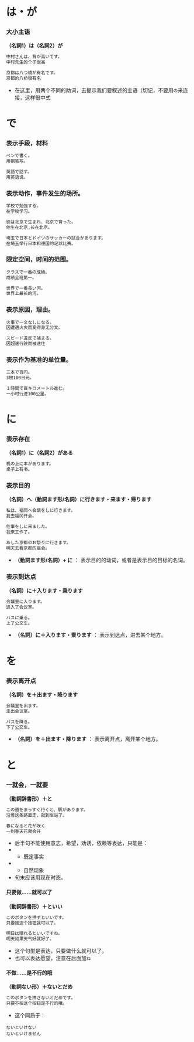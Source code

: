 
# は・が

### 大小主语

**（名詞1）は（名詞2）が**

```markdown
中村さんは、背が高いです。
中村先生的个子很高

京都は八つ橋が有名です。
京都的八桥很有名
```
- 在这里，用两个不同的助词，去提示我们要叙述的主语（切记，不要用```の```来连接，这样很中式

# で

### 表示手段，材料
```markdown
ペンで書く。
用钢笔写。

英語で話す。
用英语说。
```

### 表示动作，事件发生的场所。
```markdown
学校で勉強する。
在学校学习。

彼は北京で生まれ、北京で育った。
他生在北京,长在北京。

埼玉で日本とドイツのサッカーの試合があります。
在埼玉举行日本和德国的足球比赛。
```

### 限定空间，时间的范围。
```markdown
クラスで一番の成績。
成绩全班第一。

世界で一番長い河。
世界上最长的河。
```

### 表示原因，理由。
```markdown
火事で一文なしになる。
因遭遇火灾而变得身无分文。

スピード違反で捕まる。
因超速行驶而被逮住
```

### 表示作为基准的单位量。
```markdown
三本で百円。
3根100日元。

１時間で百キロメートル進む。
一小时行进100公里。
```

# に

### 表示存在
**（名詞1）に（名詞2）がある**
```markdown
机の上に本があります。
桌子上有书。
```

### 表示目的

**（名詞）へ（動詞ます形/名詞）に行きます・来ます・帰ります**
```markdown
私は、福岡へ会議をしに行きます。
我去福冈开会。

仕事をしに来ました。
我来工作了。

あした京都のお祭りに行きます。
明天去看京都的庙会。
```
- **（動詞ます形/名詞）+ に** ： 表示目的的动词，或者是表示目的目标的名词。

### 表示到达点

**（名詞）に＋入ります・乗ります**
```markdown
会議室に入ります。
进入了会议室。

バスに乗る。
上了公交车。
```
- **（名詞）に＋入ります・乗ります** ： 表示到达点，进去某个地方。

# を

### 表示离开点

**（名詞）を＋出ます・降ります**
```markdown
会議室を出ます。
走出会议室。

バスを降る。
下了公交车。
```
- **（名詞）を＋出ます・降ります** ： 表示离开点，离开某个地方。

# と

### 一就会，一就要

**（動詞辞書形）＋と**

```markdown
この道をまっすぐ行くと、駅があります。
沿着这条路直走，就到车站了。

春になると花が咲く
一到春天花就会开
```
- 后半句不能使用意志，希望，劝诱，依赖等表达，只能是：
- - 既定事实
- - 自然现象
- 句末应该用现在时态。

#### 只要做……就可以了

**（動詞辞書形）＋といい**

```markdown
このボタンを押すといいです。
只要按这个按钮就可以了。

明日は晴れるといいですね。
明天如果天气好就好了。
```
- 这个句型是表达，只要做什么就可以了。
- 也可以表达愿望，注意在后面加```ね```

#### 不做……是不行的哦

**（動詞ない形）＋ないとだめ**

```markdown
このボタンを押さないとだめです。
只要不按这个按钮是不行的哦。
```
- 这个同质于：
```
ないといけない
ないといけません
```